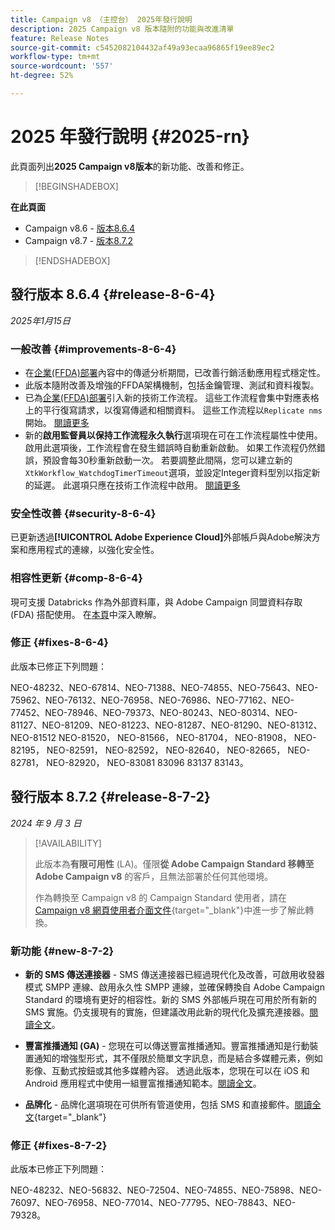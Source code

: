 ```yaml
---
title: Campaign v8 （主控台） 2025年發行說明
description: 2025 Campaign v8 版本隨附的功能與改進清單
feature: Release Notes
source-git-commit: c5452082104432af49a93ecaa96865f19ee89ec2
workflow-type: tm+mt
source-wordcount: '557'
ht-degree: 52%

---
```


# 2025 年發行說明 {#2025-rn}

此頁面列出&#x200B;**2025 Campaign v8版本**&#x200B;的新功能、改善和修正。

>[!BEGINSHADEBOX]

**在此頁面**

* Campaign v8.6 - [版本8.6.4](#release-8-6-4)
* Campaign v8.7 - [版本8.7.2](#release-8-7-2)

>[!ENDSHADEBOX]

## 發行版本 8.6.4 {#release-8-6-4}

_2025年1月15日_

### 一般改善 {#improvements-8-6-4}

* 在[企業(FFDA)部署](../../v8/architecture/enterprise-deployment.md)內容中的傳遞分析期間，已改善行銷活動應用程式穩定性。
* 此版本隨附改善及增強的FFDA架構機制，包括金鑰管理、測試和資料複製。
* 已為[企業(FFDA)部署](../../v8/architecture/enterprise-deployment.md)引入新的技術工作流程。 這些工作流程會集中對應表格上的平行復寫請求，以復寫傳遞和相關資料。 這些工作流程以`Replicate nms`開始。 [閱讀更多](../architecture/replication.md)
* 新的&#x200B;**啟用監督員以保持工作流程永久執行**&#x200B;選項現在可在工作流程屬性中使用。 啟用此選項後，工作流程會在發生錯誤時自動重新啟動。 如果工作流程仍然錯誤，預設會每30秒重新啟動一次。 若要調整此間隔，您可以建立新的`XtkWorkflow_WatchdogTimerTimeout`選項，並設定Integer資料型別以指定新的延遲。 此選項只應在技術工作流程中啟用。 [閱讀更多](../../automation/workflow/workflow-properties.md#execution)

### 安全性改善 {#security-8-6-4}

已更新透過&#x200B;**[!UICONTROL Adobe Experience Cloud]**&#x200B;外部帳戶與Adobe解決方案和應用程式的連線，以強化安全性。

<!--
### Connection to Campaign {#ims-8-6-4}

**(Limited availability)** For a restricted list of customers, Campaign v8.6.4 can allow native authentication mode instead of Adobe Identity Management System (IMS). Note that if you are using Campaign native authentication, you cannot access to [Campaign Web User Interface](../start/campaign-ui.md#campaign-web-user-interface).-->

### 相容性更新 {#comp-8-6-4}

現可支援 Databricks 作為外部資料庫，與 Adobe Campaign 同盟資料存取 (FDA) 搭配使用。 在[本頁](compatibility-matrix.md#FederatedDataAccessFDA)中深入瞭解。

### 修正 {#fixes-8-6-4}

此版本已修正下列問題：

NEO-48232、NEO-67814、NEO-71388、NEO-74855、NEO-75643、NEO-75962、NEO-76132、NEO-76958、NEO-76986、NEO-77162、NEO-77452、NEO-78946、NEO-79373、NEO-80243、NEO-80314、NEO-81127、NEO-81209、NEO-81223、NEO-81287、NEO-81290、NEO-81312、NEO-81512 NEO-81520， NEO-81566， NEO-81704， NEO-81908， NEO-82195， NEO-82591， NEO-82592， NEO-82640， NEO-82665， NEO-82781， NEO-82920， NEO-83081 83096 83137 83143。

## 發行版本 8.7.2 {#release-8-7-2}

_2024 年 9 月 3 日_

>[!AVAILABILITY]
>
>此版本為&#x200B;**有限可用性** (LA)。僅限&#x200B;**從 Adobe Campaign Standard 移轉至 Adobe Campaign v8** 的客戶，且無法部署於任何其他環境。
>
>作為轉換至 Campaign v8 的 Campaign Standard 使用者，請在 [Campaign v8 網頁使用者介面文件](https://experienceleague.adobe.com/zh-hant/docs/campaign-web/v8/start/acs-migration){target="_blank"}中進一步了解此轉換。

### 新功能 {#new-8-7-2}

* **新的 SMS 傳送連接器** - SMS 傳送連接器已經過現代化及改善，可啟用收發器模式 SMPP 連線、啟用永久性 SMPP 連線，並確保轉換自 Adobe Campaign Standard 的環境有更好的相容性。新的 SMS 外部帳戶現在可用於所有新的 SMS 實施。仍支援現有的實施，但建議改用此新的現代化及擴充連接器。[閱讀全文](../send/sms/sms.md)。

* **豐富推播通知 (GA)** - 您現在可以傳送豐富推播通知。豐富推播通知是行動裝置通知的增強型形式，其不僅限於簡單文字訊息，而是結合多媒體元素，例如影像、互動式按鈕或其他多媒體內容。 透過此版本，您現在可以在 iOS 和 Android 應用程式中使用一組豐富推播通知範本。[閱讀全文](../send/rich-push-android.md)。

* **品牌化** - 品牌化選項現在可供所有管道使用，包括 SMS 和直接郵件。[閱讀全文](https://experienceleague.adobe.com/docs/experience-cloud/campaign/branding/branding-gs.html?lang=zh-hant){target="_blank"}

### 修正 {#fixes-8-7-2}

此版本已修正下列問題：

NEO-48232、NEO-56832、NEO-72504、NEO-74855、NEO-75898、NEO-76097、NEO-76958、NEO-77014、NEO-77795、NEO-78843、NEO-79328。
